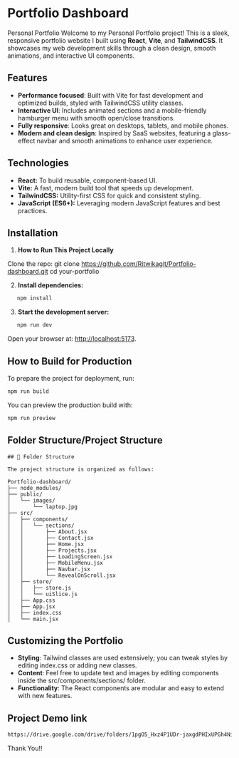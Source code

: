# Portfolio Dashboard

Personal Portfolio
Welcome to my Personal Portfolio project! This is a sleek, responsive portfolio website I built using **React**, **Vite**, and **TailwindCSS**. It showcases my web development skills through a clean design, smooth animations, and interactive UI components.

## Features

- **Performance focused**: Built with Vite for fast development and optimized builds, styled with TailwindCSS utility classes.
- **Interactive UI**: Includes animated sections and a mobile-friendly hamburger menu with smooth open/close transitions.
- **Fully responsive**: Looks great on desktops, tablets, and mobile phones.
- **Modern and clean design**: Inspired by SaaS websites, featuring a glass-effect navbar and smooth animations to enhance user experience.

## Technologies

- **React:** To build reusable, component-based UI.
- **Vite:** A fast, modern build tool that speeds up development.
- **TailwindCSS:** Utility-first CSS for quick and consistent styling.
- **JavaScript (ES6+):** Leveraging modern JavaScript features and best practices.



## Installation

1. **How to Run This Project Locally**

  Clone the repo:
git clone https://github.com/Ritwikagit/Portfolio-dashboard.git
cd your-portfolio

2. **Install dependencies:**

```bash
   npm install
```

3. **Start the development server:**

```bash
   npm run dev
```

   Open your browser at: [http://localhost:5173](http://localhost:5173).

## How to Build for Production

To prepare the project for deployment, run:

```bash
npm run build
```

You can preview the production build with:

```bash
npm run preview
```

## Folder Structure/Project Structure

```
## 📁 Folder Structure

The project structure is organized as follows:

Portfolio-dashboard/
├── node_modules/
├── public/
│   └── images/
│       └── laptop.jpg
├── src/
│   ├── components/
│   │   └── sections/
│   │       ├── About.jsx
│   │       ├── Contact.jsx
│   │       ├── Home.jsx
│   │       ├── Projects.jsx
│   │       ├── LoadingScreen.jsx
│   │       ├── MobileMenu.jsx
│   │       ├── Navbar.jsx
│   │       └── RevealOnScroll.jsx
│   ├── store/
│   │   ├── store.js
│   │   └── uiSlice.js
│   ├── App.css
│   ├── App.jsx
│   ├── index.css
│   └── main.jsx

```

## Customizing the Portfolio


- **Styling**: Tailwind classes are used extensively; you can tweak styles by editing index.css or adding new classes.
- **Content**: Feel free to update text and images by editing components inside the src/components/sections/ folder.
- **Functionality**: The React components are modular and easy to extend with new features.

## Project Demo link

```bash
https://drive.google.com/drive/folders/1pgO5_Hxz4P1UDr-jaxgdPHIxUPGh4Nib?usp=drive_link
```


Thank You!!
